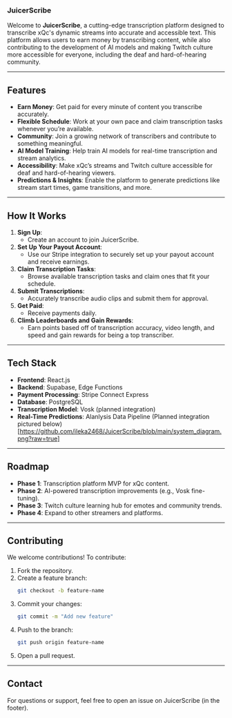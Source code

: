 ### JuicerScribe

Welcome to **JuicerScribe**, a cutting-edge transcription platform designed to transcribe xQc's dynamic streams into accurate and accessible text. This platform allows users to earn money by transcribing content, while also contributing to the development of AI models and making Twitch culture more accessible for everyone, including the deaf and hard-of-hearing community.

---

## Features

- **Earn Money**: Get paid for every minute of content you transcribe accurately.
- **Flexible Schedule**: Work at your own pace and claim transcription tasks whenever you’re available.
- **Community**: Join a growing network of transcribers and contribute to something meaningful.
- **AI Model Training**: Help train AI models for real-time transcription and stream analytics.
- **Accessibility**: Make xQc’s streams and Twitch culture accessible for deaf and hard-of-hearing viewers.
- **Predictions & Insights**: Enable the platform to generate predictions like stream start times, game transitions, and more.

---

## How It Works

1. **Sign Up**:
   - Create an account to join JuicerScribe.
2. **Set Up Your Payout Account**:
   - Use our Stripe integration to securely set up your payout account and receive earnings.
3. **Claim Transcription Tasks**:
   - Browse available transcription tasks and claim ones that fit your schedule.
4. **Submit Transcriptions**:
   - Accurately transcribe audio clips and submit them for approval.
5. **Get Paid**:
   - Receive payments daily.
6. **Climb Leaderboards and Gain Rewards**:
   - Earn points based off of transcription accuracy, video length, and speed and gain rewards for being a top transcriber.

---

## Tech Stack

- **Frontend**: React.js
- **Backend**: Supabase, Edge Functions
- **Payment Processing**: Stripe Connect Express
- **Database**: PostgreSQL
- **Transcription Model**: Vosk (planned integration)
- **Real-Time Predictions**: Alanlysis Data Pipeline (Planned integration pictured below)
[https://github.com/ileka2468/JuicerScribe/blob/main/system_diagram.png?raw=true]

---

## Roadmap

- **Phase 1**: Transcription platform MVP for xQc content.
- **Phase 2**: AI-powered transcription improvements (e.g., Vosk fine-tuning).
- **Phase 3**: Twitch culture learning hub for emotes and community trends.
- **Phase 4**: Expand to other streamers and platforms.

---

## Contributing

We welcome contributions! To contribute:

1. Fork the repository.
2. Create a feature branch:
   ```bash
   git checkout -b feature-name
   ```
3. Commit your changes:
   ```bash
   git commit -m "Add new feature"
   ```
4. Push to the branch:
   ```bash
   git push origin feature-name
   ```
5. Open a pull request.

---
## Contact

For questions or support, feel free to open an issue on JuicerScribe (in the footer).
